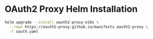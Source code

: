 # OAuth2 Proxy Helm Installation

```sh
helm upgrade --install oauth2-proxy-e10s \
  --repo https://oauth2-proxy.github.io/manifests oauth2-proxy \
  -f oauth.yaml
```
